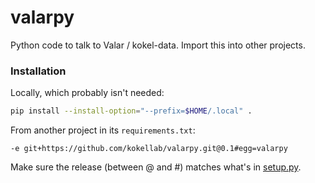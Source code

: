 # valarpy
Python code to talk to Valar / kokel-data. Import this into other projects.

### Installation

Locally, which probably isn't needed:

```bash
pip install --install-option="--prefix=$HOME/.local" .
```

From another project in its `requirements.txt`:

```
-e git+https://github.com/kokellab/valarpy.git@0.1#egg=valarpy
```

Make sure the release (between @ and #) matches what's in [setup.py](setup.py).

